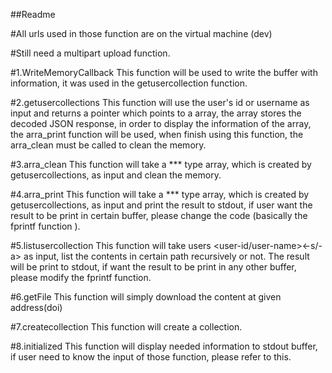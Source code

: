 ##Readme

#All urls used in those function are on the virtual machine (dev)

#Still need a multipart upload function.

#1.WriteMemoryCallback
This function will be used to write the buffer with information, it was used in the getusercollection function.

#2.getusercollections
This function will use the user's id or username as input and returns a pointer which points to a array,
the array stores the decoded JSON response, in order to display the information of the array, the arra_print function
will be used, when finish using this function, the arra_clean must be called to clean the memory.

#3.arra_clean
This function will take a *** type array, which is created by getusercollections, as input and clean the memory.

#4.arra_print
This function will take a *** type array, which is created by getusercollections, as input and print the result to stdout,
if user want the result to be print in certain buffer, please change the code (basically the fprintf function ).

#5.listusercollection
This function will take users <coll-id-or-name> <path> <user-id/user-name><-s/-a> as input, list the contents in certain path 
recursively or not. The result will be print to stdout, if want the result to be print in any other buffer, please modify the 
fprintf function.

#6.getFile
This function will simply download the content at given address(doi)

#7.createcollection
This function will create a collection.

#8.initialized 
This function will display needed information to stdout buffer, if user need to know the 
input of those function, please refer to this.
